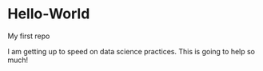 # Hello-World
My first repo

I am getting up to speed on data science practices. This is going to help so much!
